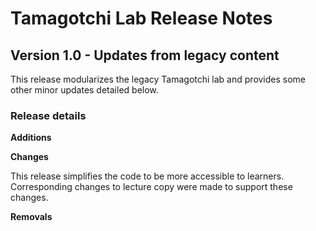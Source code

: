 <h1>
  <span class="headline">Tamagotchi Lab</span>
  <span class="subhead">Release Notes</span>
</h1>

## Version 1.0 - Updates from legacy content

This release modularizes the legacy Tamagotchi lab and provides some other minor updates detailed below.

### Release details

**Additions**

**Changes**

This release  simplifies the code to be more accessible to learners. Corresponding changes to lecture copy were made to support these changes.

**Removals**